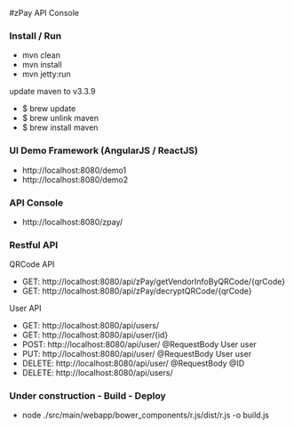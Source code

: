 
#zPay API Console

### Install / Run

* mvn clean
* mvn install
* mvn jetty:run


update maven to v3.3.9
 
* $ brew update
* $ brew unlink maven
* $ brew install maven


### UI Demo Framework (AngularJS / ReactJS)
* http://localhost:8080/demo1
* http://localhost:8080/demo2


### API Console
* http://localhost:8080/zpay/


### Restful API 

QRCode API
* GET: http://localhost:8080/api/zPay/getVendorInfoByQRCode/{qrCode}
* GET: http://localhost:8080/api/zPay/decryptQRCode/{qrCode}


User API
* GET:    http://localhost:8080/api/users/
* GET:    http://localhost:8080/api/user/{id}
* POST:   http://localhost:8080/api/user/   @RequestBody User user
* PUT:    http://localhost:8080/api/user/   @RequestBody User user
* DELETE: http://localhost:8080/api/user/   @RequestBody @ID
* DELETE: http://localhost:8080/api/users/


### Under construction - Build - Deploy
* node ./src/main/webapp/bower_components/r.js/dist/r.js -o build.js
